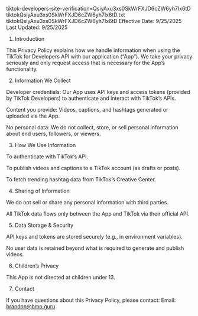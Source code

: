 tiktok-developers-site-verification=QsiyAxu3xs0SkWrFXJD6cZW6yh7Ix6tD
tiktokQsiyAxu3xs0SkWrFXJD6cZW6yh7Ix6tD.txt
tiktokQsiyAxu3xs0SkWrFXJD6cZW6yh7Ix6tD
Effective Date: 9/25/2025
Last Updated: 9/25/2025

1. Introduction

This Privacy Policy explains how we handle information when using the TikTok for Developers API with our application (“App”). We take your privacy seriously and only request access that is necessary for the App’s functionality.

2. Information We Collect

Developer credentials: Our App uses API keys and access tokens (provided by TikTok Developers) to authenticate and interact with TikTok’s APIs.

Content you provide: Videos, captions, and hashtags generated or uploaded via the App.

No personal data: We do not collect, store, or sell personal information about end users, followers, or viewers.

3. How We Use Information

To authenticate with TikTok’s API.

To publish videos and captions to a TikTok account (as drafts or posts).

To fetch trending hashtag data from TikTok’s Creative Center.

4. Sharing of Information

We do not sell or share any personal information with third parties.

All TikTok data flows only between the App and TikTok via their official API.

5. Data Storage & Security

API keys and tokens are stored securely (e.g., in environment variables).

No user data is retained beyond what is required to generate and publish videos.

6. Children’s Privacy

This App is not directed at children under 13.

7. Contact

If you have questions about this Privacy Policy, please contact:
Email: brandon@bmo.guru
